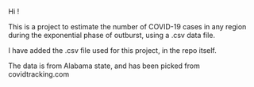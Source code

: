 Hi !

This is a project to estimate the number of COVID-19 cases in any region during the exponential phase of outburst, using a .csv data file.

I have added the .csv file used for this project, in the repo itself. 

The data is from Alabama state, and has been picked from covidtracking.com
